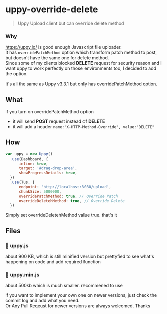 # uppy-override-delete
> Uppy Upload client but can override delete method

### Why
https://uppy.io/ is good enough Javascript file uploader.  
It has `overridePatchMethod` option which transform patch method to post, but doesn't have the same one for delete method.  
Since some of my clients blocked **DELETE** request for security reason and I want uppy to work perfectly on those environments too, I decided to add the option. 

It's all the same as Uppy v3.3.1 but only has overridePatchMethod option.

## What
if you turn on overridePatchMethod option
- it will send **POST** request instead of **DELETE**
- it will add a header `name:"X-HTTP-Method-Override", value:"DELETE"`

## How
```javascript
var uppy = new Uppy()
  .use(Dashboard, {
      inline: true,
      target: '#drag-drop-area',
      showProgressDetails: true,
  })
  .use(Tus, {
      endpoint: 'http://localhost:8080/upload',
      chunkSize: 5000000,
      overridePatchMethod: true, // Override Patch
      overrideDeletehMethod: true, // Override Delete
  })
  ```
  Simply set overrideDeletehMethod value true. that's it
  
## Files
### 📄 uppy.js 
about 900 KB, which is still minified version but prettyfied to see what's happening on code and add required function
### 📄 uppy.min.js 
about 500kb which is much smaller. recommened to use

if you want to implement your own one on newer versions, just check the commit log and add what you need.  
Or Any Pull Reqeust for newer versions are always welcomed. Thanks
